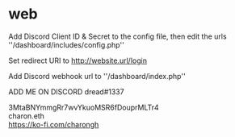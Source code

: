# web

Add Discord Client ID & Secret to the config file, then edit the urls ''/dashboard/includes/config.php''

Set redirect URI to http://website.url/login

Add Discord webhook url to ''/dashboard/index.php''

ADD ME ON DISCORD dread#1337

3MtaBNYmmgRr7wvYkuoMSR6fDouprMLTr4<br>
charon.eth<br>
https://ko-fi.com/charongh

